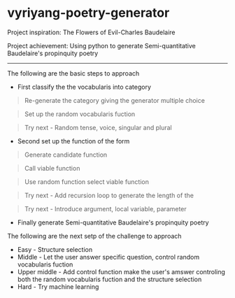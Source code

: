 # vyriyang-poetry-generator

Project inspiration: The Flowers of Evil-Charles Baudelaire

Project achievement: Using python to generate Semi-quantitative Baudelaire's propinquity poetry 

---

The following are the basic steps to approach
* First classify the the vocabularis into category
> Re-generate the category giving the generator multiple choice

> Set up the random vocabularis fuction

> Try next - Random tense, voice, singular and plural

* Second set up the function of the form
> Generate candidate function

> Call viable function

> Use random function select viable function

> Try next - Add recursion loop to generate the length of the

> Try next - Introduce argument, local variable, parameter

* Finally generate Semi-quantitative Baudelaire's propinquity poetry 


The following are the next setp of the challenge to approach
* Easy - Structure selection
* Middle - Let the user answer specific question, control random vocabularis fuction
* Upper middle - Add control function make the user's amswer controling both the random vocabularis fuction and the structure selection 
* Hard - Try machine learning